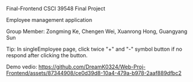 Final-Frontend CSCI 39548 Final Project

Employee management application

Group Member: Zongming Ke, Chengen Wei, Xuanrong Hong, Guangyang Sun


Tip: In singleEmployee page, click twice "+" and "-" symbol button if no respond after clicking the button.

Demo vedio:
https://github.com/DreamK0324/Web-Proj-Frontend/assets/87344908/ce0d39d8-10a4-479a-b978-2aaf889dfbc2
